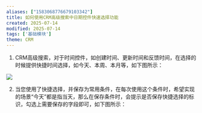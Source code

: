 ```yaml
---
aliases: ["1583068776679103342"]
title: 如何使用CRM高级搜索中日期控件快速选择功能
created: 2025-07-14
modified: 2025-07-14
tags: ['基础模块']
theme: CRM
---
```


1. CRM高级搜索，对于时间控件，如创建时间、更新时间和反馈时间，在选择的时候提供快捷时间选择，如今天、本周、本月等，如下图所示：

![](https://myhelpdoc.oss-cn-heyuan.aliyuncs.com/mdimages/143775baac2fc039076028103a0cc210.jpg)

2. 当您使用了快捷选择，并保存为常用条件，在每次使用这个条件时，希望实现的场景“今天”都是指当天，那么在保存条件时，会提示是否保存快捷选择的标识，勾选上需要保存的字段即可，如下图所示：

